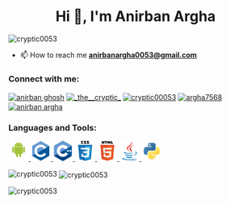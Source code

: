 <h1 align="center">Hi 👋, I'm Anirban Argha</h1>
<p align="left"> <img src="https://komarev.com/ghpvc/?username=cryptic0053&label=Profile%20views&color=0e75b6&style=flat" alt="cryptic0053" /> </p>

- 📫 How to reach me **anirbanargha0053@gmail.com**

<h3 align="left">Connect with me:</h3>
<p align="left">
<a href="https://www.facebook.com/profile.php?id=100011839549718&mibextid=ZbWKwL" target="blank"><img align="center" src="https://raw.githubusercontent.com/rahuldkjain/github-profile-readme-generator/master/src/images/icons/Social/facebook.svg" alt="anirban ghosh" height="30" width="40" /></a>
<a href="https://instagram.com/_the__cryptic_" target="blank"><img align="center" src="https://raw.githubusercontent.com/rahuldkjain/github-profile-readme-generator/master/src/images/icons/Social/instagram.svg" alt="_the__cryptic_" height="30" width="40" /></a>
<a href="https://codeforces.com/profile/cryptic00053" target="blank"><img align="center" src="https://raw.githubusercontent.com/rahuldkjain/github-profile-readme-generator/master/src/images/icons/Social/codeforces.svg" alt="cryptic00053" height="30" width="40" /></a>
<a href="https://discord.gg/argha7568" target="blank"><img align="center" src="https://raw.githubusercontent.com/rahuldkjain/github-profile-readme-generator/master/src/images/icons/Social/discord.svg" alt="argha7568" height="30" width="40" /></a>
<a href="https://www.linkedin.com/in/anirban-argha-4a20b7278/" target="blank"><img align="center" src="https://raw.githubusercontent.com/rahuldkjain/github-profile-readme-generator/master/src/images/icons/Social/linked-in-alt.svg" alt="anirban argha" height="30" width="40" /></a>
</p>

<h3 align="left">Languages and Tools:</h3>
<p align="left"> <a href="https://developer.android.com" target="_blank" rel="noreferrer"> <img src="https://raw.githubusercontent.com/devicons/devicon/master/icons/android/android-original-wordmark.svg" alt="android" width="40" height="40"/> </a> <a href="https://www.cprogramming.com/" target="_blank" rel="noreferrer"> <img src="https://raw.githubusercontent.com/devicons/devicon/master/icons/c/c-original.svg" alt="c" width="40" height="40"/> </a> <a href="https://www.w3schools.com/cpp/" target="_blank" rel="noreferrer"> <img src="https://raw.githubusercontent.com/devicons/devicon/master/icons/cplusplus/cplusplus-original.svg" alt="cplusplus" width="40" height="40"/> </a> <a href="https://www.w3schools.com/css/" target="_blank" rel="noreferrer"> <img src="https://raw.githubusercontent.com/devicons/devicon/master/icons/css3/css3-original-wordmark.svg" alt="css3" width="40" height="40"/> </a> <a href="https://www.w3.org/html/" target="_blank" rel="noreferrer"> <img src="https://raw.githubusercontent.com/devicons/devicon/master/icons/html5/html5-original-wordmark.svg" alt="html5" width="40" height="40"/> </a> <a href="https://www.java.com" target="_blank" rel="noreferrer"> <img src="https://raw.githubusercontent.com/devicons/devicon/master/icons/java/java-original.svg" alt="java" width="40" height="40"/> </a> <a href="https://www.python.org" target="_blank" rel="noreferrer"> <img src="https://raw.githubusercontent.com/devicons/devicon/master/icons/python/python-original.svg" alt="python" width="40" height="40"/> </a> </p>

<p><img align="left" src="https://github-readme-stats.vercel.app/api/top-langs?username=cryptic0053&show_icons=true&locale=en&layout=compact" alt="cryptic0053" /></p>

<p>&nbsp;<img align="center" src="https://github-readme-stats.vercel.app/api?username=cryptic0053&show_icons=true&locale=en" alt="cryptic0053" /></p>

<p><img align="center" src="https://github-readme-streak-stats.herokuapp.com/?user=cryptic0053&" alt="cryptic0053" /></p>
